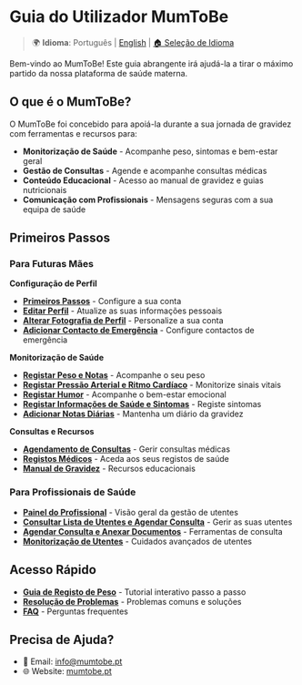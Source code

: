 # Guia do Utilizador MumToBe

> 🌍 **Idioma**: Português | [English](../en/) | [🏠 Seleção de Idioma](../)

Bem-vindo ao MumToBe! Este guia abrangente irá ajudá-la a tirar o máximo partido da nossa plataforma de saúde materna.

## O que é o MumToBe?

O MumToBe foi concebido para apoiá-la durante a sua jornada de gravidez com ferramentas e recursos para:

- **Monitorização de Saúde** - Acompanhe peso, sintomas e bem-estar geral
- **Gestão de Consultas** - Agende e acompanhe consultas médicas
- **Conteúdo Educacional** - Acesso ao manual de gravidez e guias nutricionais
- **Comunicação com Profissionais** - Mensagens seguras com a sua equipa de saúde

## Primeiros Passos

### Para Futuras Mães

**Configuração de Perfil**
- **[Primeiros Passos](user-guides/expectant-mothers.md)** - Configure a sua conta
- **[Editar Perfil](user-guides/profile-edit.md)** - Atualize as suas informações pessoais
- **[Alterar Fotografia de Perfil](user-guides/profile-photo.md)** - Personalize a sua conta
- **[Adicionar Contacto de Emergência](user-guides/emergency-contact.md)** - Configure contactos de emergência

**Monitorização de Saúde**
- **[Registar Peso e Notas](user-guides/weight-logging.md)** - Acompanhe o seu peso
- **[Registar Pressão Arterial e Ritmo Cardíaco](user-guides/blood-pressure.md)** - Monitorize sinais vitais
- **[Registar Humor](user-guides/mood-tracking.md)** - Acompanhe o bem-estar emocional
- **[Registar Informações de Saúde e Sintomas](user-guides/health-info.md)** - Registe sintomas
- **[Adicionar Notas Diárias](user-guides/daily-notes.md)** - Mantenha um diário da gravidez

**Consultas e Recursos**
- **[Agendamento de Consultas](user-guides/appointments.md)** - Gerir consultas médicas
- **[Registos Médicos](user-guides/medical-records.md)** - Aceda aos seus registos de saúde
- **[Manual de Gravidez](user-guides/pregnancy-handbook.md)** - Recursos educacionais

### Para Profissionais de Saúde
- **[Painel do Profissional](provider-guides/healthcare-providers.md)** - Visão geral da gestão de utentes
- **[Consultar Lista de Utentes e Agendar Consulta](provider-guides/patient-list.md)** - Gerir as suas utentes
- **[Agendar Consulta e Anexar Documentos](provider-guides/consultation-tools.md)** - Ferramentas de consulta
- **[Monitorização de Utentes](provider-guides/patient-management.md)** - Cuidados avançados de utentes

## Acesso Rápido

- **[Guia de Registo de Peso](user-guides/weight-logging.md)** - Tutorial interativo passo a passo
- **[Resolução de Problemas](../troubleshooting.md)** - Problemas comuns e soluções
- **[FAQ](../faq.md)** - Perguntas frequentes

## Precisa de Ajuda?

- 📧 Email: info@mumtobe.pt
- 🌐 Website: [mumtobe.pt](https://mumtobe.pt)
